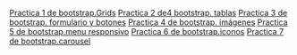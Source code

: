 <a href="https://cruzgam.github.io/gema.html">Practica 1 de bootstrap.Grids</a>
<a href="https://cruzgam.github.io/adritabla.html">Practica 2 de4 bootstrap. tablas</a>
<a href="https://cruzgam.github.io/formularioyboton.html">Practica 3 de bootstrap. formulario y botones</a>
<a href="https://cruzgam.github.io/adri1.html">Practica 4 de bootstrap. imágenes</a>
<a href="https://cruzgam.github.io/practicas5.html">Practica 5 de bootstrap.menu responsivo</a>
<a href="https://cruzgam.github.io/iconos.html">Practica 6 de bootstrap.iconos</a>
<a href="https://cruzgam.github.io/practica7carousel.html">Practica 7 de bootstrap.carousel</a>
